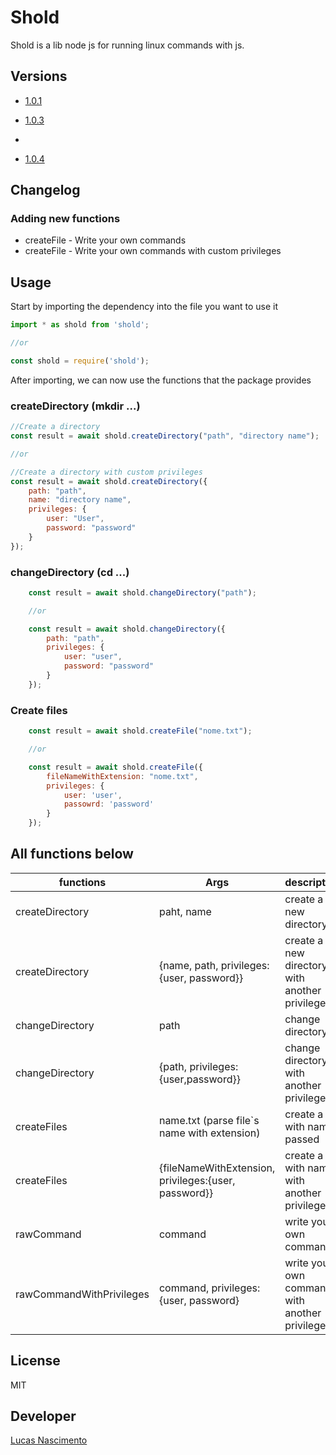 # Shold

Shold is a lib node js for running linux commands with js.

## Versions
- [1.0.1](https://github.com/LukNasc/shold/tree/1.0.1)

- [1.0.3](https://github.com/LukNasc/shold/tree/1.0.3)
- 
- [1.0.4](https://github.com/LukNasc/shold/tree/1.0.4)

## Changelog
### Adding new functions
- createFile - Write your own commands
- createFile - Write your own commands with custom privileges
## Usage

Start by importing the dependency into the file you want to use it
```js
import * as shold from 'shold';

//or 

const shold = require('shold');
```

After importing, we can now use the functions that the package provides

### createDirectory (mkdir ...)

```js
//Create a directory
const result = await shold.createDirectory("path", "directory name");

//or

//Create a directory with custom privileges
const result = await shold.createDirectory({
    path: "path",
    name: "directory name",
    privileges: {
        user: "User",
        password: "password"
    }
});
```

### changeDirectory (cd ...)
```js
    const result = await shold.changeDirectory("path");

    //or

    const result = await shold.changeDirectory({
        path: "path",
        privileges: {
            user: "user",
            password: "password"
        }
    });
```
### Create files 

```js
    const result = await shold.createFile("nome.txt");

    //or

    const result = await shold.createFile({
        fileNameWithExtension: "nome.txt",
        privileges: {
            user: 'user',
            passowrd: 'password'
        }
    });
```
## All functions below

| functions                | Args                                                 | description                                      |
| ------------------------ | ---------------------------------------------------- | ------------------------------------------------ |
| createDirectory          | paht, name                                           | create a new directory                                 |
| createDirectory          | {name, path, privileges:{user, password}}            | create a new directory with another privileges            |
| changeDirectory          | path                                                 | change directory                                 |
| changeDirectory          | {path, privileges:{user,password}}                   | change directory with another privileges        |
| createFiles              | name.txt (parse file`s name with extension)          | create a file with name passed                   |
| createFiles              | {fileNameWithExtension, privileges:{user, password}} | create a file with name with another privileges |
| rawCommand               | command                                              | write your own commands                          |
| rawCommandWithPrivileges | command, privileges:{user, password}                 | write your own commands with another privileges |
## License

MIT
## Developer
[Lucas Nascimento](https://github.com/LukNasc)